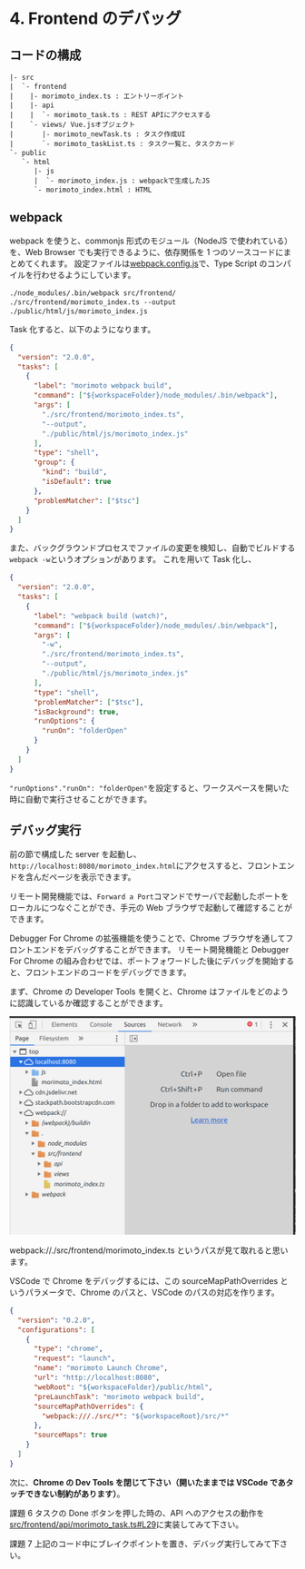 # 4. Frontend のデバッグ

## コードの構成

```
|- src
|  `- frontend
|    |- morimoto_index.ts : エントリーポイント
|    |- api
|    |  `- morimoto_task.ts : REST APIにアクセスする
|    `- views/ Vue.jsオブジェクト
|       |- morimoto_newTask.ts : タスク作成UI
|       `- morimoto_taskList.ts : タスク一覧と、タスクカード
`- public
   `- html
      |- js
      |  `- morimoto_index.js : webpackで生成したJS
      `- morimoto_index.html : HTML
```

## webpack

webpack を使うと、commonjs 形式のモジュール（NodeJS で使われている）を、Web Browser でも実行できるように、依存関係を 1 つのソースコードにまとめてくれます。
設定ファイルは[webpack.config.js](../webpack.config.js)で、Type Script のコンパイルを行わせるようにしています。

```
./node_modules/.bin/webpack src/frontend/ ./src/frontend/morimoto_index.ts --output ./public/html/js/morimoto_index.js
```

Task 化すると、以下のようになります。

```json
{
  "version": "2.0.0",
  "tasks": [
    {
      "label": "morimoto webpack build",
      "command": ["${workspaceFolder}/node_modules/.bin/webpack"],
      "args": [
        "./src/frontend/morimoto_index.ts",
        "--output",
        "./public/html/js/morimoto_index.js"
      ],
      "type": "shell",
      "group": {
        "kind": "build",
        "isDefault": true
      },
      "problemMatcher": ["$tsc"]
    }
  ]
}
```

また、バックグラウンドプロセスでファイルの変更を検知し、自動でビルドする`webpack -w`というオプションがあります。
これを用いて Task 化し、

```json
{
  "version": "2.0.0",
  "tasks": [
    {
      "label": "webpack build (watch)",
      "command": ["${workspaceFolder}/node_modules/.bin/webpack"],
      "args": [
        "-w",
        "./src/frontend/morimoto_index.ts",
        "--output",
        "./public/html/js/morimoto_index.js"
      ],
      "type": "shell",
      "problemMatcher": ["$tsc"],
      "isBackground": true,
      "runOptions": {
        "runOn": "folderOpen"
      }
    }
  ]
}
```

`"runOptions"."runOn": "folderOpen"`を設定すると、ワークスペースを開いた時に自動で実行させることができます。

## デバッグ実行

前の節で構成した server を起動し、`http://localhost:8080/morimoto_index.html`にアクセスすると、フロントエンドを含んだページを表示できます。

リモート開発機能では、`Forward a Port`コマンドでサーバで起動したポートをローカルにつなぐことができ、手元の Web ブラウザで起動して確認することができます。

Debugger For Chrome の拡張機能を使うことで、Chrome ブラウザを通してフロントエンドをデバッグすることができます。
リモート開発機能と Debugger For Chrome の組み合わせでは、ポートフォワードした後にデバッグを開始すると、フロントエンドのコードをデバッグできます。

まず、Chrome の Developer Tools を開くと、Chrome はファイルをどのように認識しているか確認することができます。

![](browser_bind.png)

webpack://./src/frontend/morimoto_index.ts というパスが見て取れると思います。

VSCode で Chrome をデバッグするには、この sourceMapPathOverrides というパラメータで、Chrome のパスと、VSCode のパスの対応を作ります。

```json
{
  "version": "0.2.0",
  "configurations": [
    {
      "type": "chrome",
      "request": "launch",
      "name": "morimoto Launch Chrome",
      "url": "http://localhost:8080",
      "webRoot": "${workspaceFolder}/public/html",
      "preLaunchTask": "morimoto webpack build",
      "sourceMapPathOverrides": {
        "webpack:///./src/*": "${workspaceRoot}/src/*"
      },
      "sourceMaps": true
    }
  ]
}
```

次に、**Chrome の Dev Tools を閉じて下さい（開いたままでは VSCode であタッチできない制約があります）**。

課題 6 タスクの Done ボタンを押した時の、API へのアクセスの動作を[src/frontend/api/morimoto_task.ts#L29](../src/frontend/api/morimoto_task.ts#L29)に実装してみて下さい。

課題 7 上記のコード中にブレイクポイントを置き、デバッグ実行してみて下さい。
